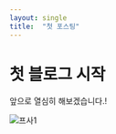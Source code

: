 ```yaml
---
layout: single
title:  "첫 포스팅"
---
```

# 첫 블로그 시작

앞으로 열심히 해보겠습니다.!



![프사1](C:\workspace\yoodab-github-blog\yoodab.github.io\images\2024-01-27-first\프사1.jpg)
